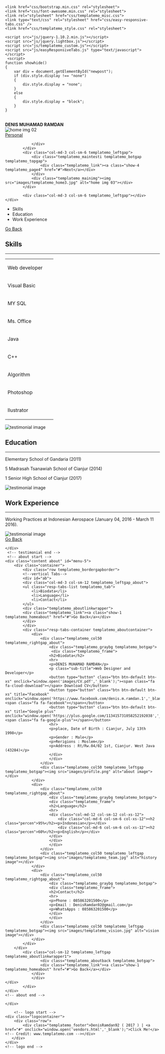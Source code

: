 <head>
    <title>Denis Muhamad Ramdan</title>
    <meta name="description" content="" />
    <meta name="author" content="templatemo">
    <meta charset="UTF-8">
    <meta name="viewport" content="width=device-width, initial-scale=1.0">
    
    <link href="css/bootstrap.min.css" rel="stylesheet">
    <link href="css/font-awesome.min.css" rel="stylesheet">
    <link rel="stylesheet" href="css/templatemo_misc.css">
   	<link type="text/css" rel="stylesheet" href="css/easy-responsive-tabs.css" />
    <link href="css/templatemo_style.css" rel="stylesheet"> 
        
	<script src="js/jquery-1.10.2.min.js"></script> 
	<script src="js/jquery.lightbox.js"></script>
	<script src="js/templatemo_custom.js"></script>
    <script src="js/easyResponsiveTabs.js" type="text/javascript"></script>  
     <script>
    function showhide()
    {
        var div = document.getElementById("newpost");
		if (div.style.display !== "none") 
		{
			div.style.display = "none";
		}
		else 
		{
			div.style.display = "block";
		}
    }
  </script>
  	<!-- HTML5 Shim and Respond.js IE8 support of HTML5 elements and media queries -->
    <!--[if lt IE 9]>
      <script src="https://oss.maxcdn.com/libs/html5shiv/3.7.0/html5shiv.js"></script>
      <script src="https://oss.maxcdn.com/libs/respond.js/1.4.2/respond.min.js"></script>
    <![endif]-->
  </head>
  <body>
    	<!-- logo start -->
    <div class="logocontainer">
    	<div class="row">
            <br>
            <div class="clear"></div>
            <div class="templatemo_smalltitle"><b>DENIS MUHAMAD RAMDAN</b></div>
       </div>
    </div>
    <!-- logo end -->    
   <div id="menu-container" class="main_menu">
   <!-- homepage start -->
    <div class="content homepage" id="menu-1">
  	<div class="container">
          	<div class="col-md-3 col-sm-6 templatemo_leftgap"></div>
            <div class="col-md-3 col-sm-6 templatemo_leftgap">
            	<div class="templatemo_mainimg templatemo_botgap templatemo_portfotopgap"><img src="images/profile.png" alt="home img 02"></div>
                <div class="templatemo_mainportfolio">
                    <div class="templatemo_link"><a class="show-5 templatemo_page5" href="#">Personal</a></div>
                	                   
                </div>
            </div>
            <div class="col-md-3 col-sm-6 templatemo_leftgap">
            	<div class="templatemo_maintesti templatemo_botgap templatemo_topgap">
                	<div class="templatemo_link"><a class="show-4 templatemo_page4" href="#">Next</a></div>
                </div>
                <div class="templatemo_mainimg"><img src="images/templatemo_home3.jpg" alt="home img 03"></div>
            </div>
            
            <div class="col-md-3 col-sm-6 templatemo_leftgap"></div>
    </div>
    
   </div>
    <!-- homepage end -->
	<!-- testimonial start -->
    <div class="content testimonial" id="menu-4">
    		    	<div class="container">
        	<div class="row templatemo_bordergapborder">
            <!--vertical Tabs-->
      		<div id="cmt">
            <div class="col-md-3 col-sm-12 templatemo_leftgap_about">
            <ul class="resp-tabs-list templatemo_testitab">
                <li>Skills</li>
                <li>Education</li>
                <li>Work Experience</li>
            </ul>
            <div class="templatemo_aboutlinkwrapper">
     		<div class="templatemo_link"><a class="show-1 templatemo_hometestimonial" href="index.html">Go Back</a></div>
            </div>
            </div>
            <div class="resp-tabs-container templatemo_testicontainer">
                <div>
                	<div class="templatemo_col50 templatemo_rightgap_about">
                    	<div class="templatemo_graybg templatemo_botgap">
                         <div class="templatemo_frame">
                        <h2>Skills</h2>
                        <hr>
                        <table>
                                <tr>
                                  <td style="width:125px"><p>Web developer</p></td>
                                  <td>
                                    <span class="fa fa-star"></span>
                                    <span class="fa fa-star"></span>
                                    <span class="fa fa-star"></span>
                                    <span class="fa fa-star"></span>
                                    <span class="fa fa-star"></span>
                                    <span class="fa fa-star"></span>
                                    <span class="fa fa-star"></span>
                                    <span class="fa fa-star-half-o"></span>
                                    <span class="fa fa-star-o"></span>
                                    <span class="fa fa-star-o"></span>
                                  </td>
                                </tr>
                                <tr>
                                  <td><p>Visual Basic</p></td>
                                  <td>
                                    <span class="fa fa-star"></span>
                                    <span class="fa fa-star"></span>
                                    <span class="fa fa-star"></span>
                                    <span class="fa fa-star"></span>
                                    <span class="fa fa-star"></span>
                                    <span class="fa fa-star"></span>
                                    <span class="fa fa-star"></span>
                                    <span class="fa fa-star-o"></span>
                                    <span class="fa fa-star-o"></span>
                                    <span class="fa fa-star-o"></span>
                                  </td>
                                </tr>
                                <tr>
                                  <td><p>MY SQL</p></td>
                                  <td>
                                    <span class="fa fa-star"></span>
                                    <span class="fa fa-star"></span>
                                    <span class="fa fa-star"></span>
                                    <span class="fa fa-star"></span>
                                    <span class="fa fa-star"></span>
                                    <span class="fa fa-star"></span>
                                    <span class="fa fa-star-half-o"></span>
                                    <span class="fa fa-star-o"></span>
                                    <span class="fa fa-star-o"></span>
                                    <span class="fa fa-star-o"></span>
                                  </td>
                                </tr>
                                <tr>
                                  <td><p>Ms. Office</p></td>
                                  <td>
                                    <span class="fa fa-star"></span>
                                    <span class="fa fa-star"></span>
                                    <span class="fa fa-star"></span>
                                    <span class="fa fa-star"></span>
                                    <span class="fa fa-star"></span>
                                    <span class="fa fa-star"></span>
                                    <span class="fa fa-star-o"></span>
                                    <span class="fa fa-star-o"></span>
                                    <span class="fa fa-star-o"></span>
                                    <span class="fa fa-star-o"></span>
                                  </td>
                                </tr>
                                <tr>
                                  <td><p>Java</p></td>
                                  <td>
                                    <span class="fa fa-star"></span>
                                    <span class="fa fa-star"></span>
                                    <span class="fa fa-star"></span>
                                    <span class="fa fa-star-o"></span>
                                    <span class="fa fa-star-o"></span>
                                    <span class="fa fa-star-o"></span>
                                    <span class="fa fa-star-o"></span>
                                    <span class="fa fa-star-o"></span>
                                    <span class="fa fa-star-o"></span>
                                    <span class="fa fa-star-o"></span>
                                  </td>
                                </tr>
                                <tr>
                                  <td><p>C++</p></td>
                                  <td>
                                    <span class="fa fa-star"></span>
                                    <span class="fa fa-star"></span>
                                    <span class="fa fa-star"></span>
                                    <span class="fa fa-star-o"></span>
                                    <span class="fa fa-star-o"></span>
                                    <span class="fa fa-star-o"></span>
                                    <span class="fa fa-star-o"></span>
                                    <span class="fa fa-star-o"></span>
                                    <span class="fa fa-star-o"></span>
                                    <span class="fa fa-star-o"></span>
                                  </td>
                                </tr>
                                <tr>
                                  <td><p>Algorithm</p></td>
                                  <td>
                                    <span class="fa fa-star"></span>
                                    <span class="fa fa-star"></span>
                                    <span class="fa fa-star"></span>
                                    <span class="fa fa-star"></span>
                                    <span class="fa fa-star"></span>
                                    <span class="fa fa-star"></span>
                                    <span class="fa fa-star"></span>
                                    <span class="fa fa-star"></span>
                                    <span class="fa fa-star-o"></span>
                                    <span class="fa fa-star-o"></span>
                                  </td>
                                </tr>
                                <tr>
                                  <td><p>Photoshop</p></td>
                                  <td>
                                    <span class="fa fa-star"></span>
                                    <span class="fa fa-star"></span>
                                    <span class="fa fa-star"></span>
                                    <span class="fa fa-star"></span>
                                    <span class="fa fa-star-o"></span>
                                    <span class="fa fa-star-o"></span>
                                    <span class="fa fa-star-o"></span>
                                    <span class="fa fa-star-o"></span>
                                    <span class="fa fa-star-o"></span>
                                    <span class="fa fa-star-o"></span>
                                  </td>
                                </tr>
                                <tr>
                                  <td><p>Ilustrator</p></td>
                                  <td>
                                    <span class="fa fa-star"></span>
                                    <span class="fa fa-star"></span>
                                    <span class="fa fa-star"></span>
                                    <span class="fa fa-star-o"></span>
                                    <span class="fa fa-star-o"></span>
                                    <span class="fa fa-star-o"></span>
                                    <span class="fa fa-star-o"></span>
                                    <span class="fa fa-star-o"></span>
                                    <span class="fa fa-star-o"></span>
                                    <span class="fa fa-star-o"></span>
                                  </td>
                                </tr>
                              </table>
                        </div>
                        </div>
                    </div>
                    <div class="templatemo_col50 templatemo_leftgap templatemo_botgap"><img src="images/templatemo_testimonial1.jpg" alt="testimonial image"></div>
                </div>
                <div>
                	<div class="templatemo_col50 templatemo_rightgap_about">
                    	<div class="templatemo_graybg templatemo_botgap">
                        <div class="templatemo_frame">
                        <h2>Education</h2>
                        <hr>
                    	<p>Elementary School of Gandaria (2011)</p>
                        <p>5 Madrasah Tsanawiah School of Cianjur (2014)</p>
                        <p>1 Senior High School of Cianjur (2017) </p>
                        </div>
                        </div>
                    </div>
                    <div class="templatemo_col50 templatemo_leftgap templatemo_botgap"><img src="images/templatemo_testimonial2.jpg" alt="testimonial image"></div>
                </div>
                <div>
                	<div class="templatemo_col50 templatemo_rightgap_about">
                    	<div class="templatemo_graybg templatemo_botgap">
                        <div class="templatemo_frame">
                        <h2>Work Experience</h2>
                        <hr>
                        <p>Working Practices at Indonesian Aerospace (January 04, 2016 - March 11 2016).</p>
                        </div>
                        </div>
                    </div>
                    <div class="templatemo_col50 templatemo_leftgap templatemo_botgap"><img src="images/templatemo_testimonial3.jpg" alt="testimonial image"></div>
                </div>
            </div>
        </div>
        <div class="col-sm-12 templatemo_leftgap templatemo_aboutlinkwrapper1">
                	<div class="templatemo_aboutback templatemo_botgap">
                	<div class="templatemo_link"><a class="show-1 templatemo_hometestimonial" href="#">Go Back</a></div>
                </div>
                </div>
    </div>
            </div>

    </div>
	 <!-- testimonial end -->
     <!-- about start -->
    <div class="content about" id="menu-5">
    	<div class="container">
        	<div class="row templatemo_bordergapborder">
            <!--vertical Tabs-->
      		<div id="ab">
            <div class="col-md-3 col-sm-12 templatemo_leftgap_about">
            <ul class="resp-tabs-list templatemo_tab">
                <li>Biodata</li>
                <li>Language</li>
                <li>Contact</li>
            </ul>
            <div class="templatemo_aboutlinkwrapper">
     		<div class="templatemo_link"><a class="show-1 templatemo_homeabout" href="#">Go Back</a></div>
            </div>
            </div>
            <div class="resp-tabs-container templatemo_aboutcontainer">
                <div>
                	<div class="templatemo_col50 templatemo_rightgap_about">
                    	<div class="templatemo_graybg templatemo_botgap">
                         <div class="templatemo_frame">
                        <h2>Biodata</h2>
                        <hr>
                        <p>DENIS MUHAMAD RAMDAN</p>
                        <p class="sub-title">Web Designer and Developer</p>
                        <button type="button" class="btn btn-default btn-xs" onclick="window.open('images/CV.pdf','_blank');"><span class="fa fa-cloud-download"></span> Download CV</button>
                        <button type="button" class="btn btn-default btn-xs" title="Facebook" onclick="window.open('https://www.facebook.com/denis.m.ramdan.1','_blank');"><span class="fa fa-facebook"></span></button>
                        <button type="button" class="btn btn-default btn-xs" title="Google plus" onclick="window.open('https://plus.google.com/113415731058252192038','_blank');"><span class="fa fa-google-plus"></span></button>
                        <hr>
                        <p>place, Date of Birth : Cianjur, July 13th 1998</p>
                        <p>Gender : Male</p>
                        <p>Rerigions : Moslem</p>
                        <p>Address : Rt/Rw.04/02 1st, Cianjur. West Java (43284)</p>
                        </div>
                        </div>
                    </div>
                    <div class="templatemo_col50 templatemo_leftgap templatemo_botgap"><img src="images/profile.png" alt="about image"></div>
                </div>
                <div>
                	<div class="templatemo_col50 templatemo_rightgap_about">
                    	<div class="templatemo_graybg templatemo_botgap">
                        <div class="templatemo_frame">
                        <h2>Language</h2>
                        <hr>
                        <div class="col-md-12 col-sm-12 col-xs-12">
                            <div class="col-md-6 col-sm-6 col-xs-12"><h2 class="percen">95%</h2><p>Indonesian</p></div> 
                            <div class="col-md-6 col-sm-6 col-xs-12"><h2 class="percen">60%</h2><p>English</p></div>
                        </div>    
                        </div>
                        </div>
                    </div>
                    <div class="templatemo_col50 templatemo_leftgap templatemo_botgap"><img src="images/templatemo_team.jpg" alt="history image"></div>
                </div>
                <div>
                	<div class="templatemo_col50 templatemo_rightgap_about">
                    	<div class="templatemo_graybg templatemo_botgap">
                        <div class="templatemo_frame">
                        <h2>Contact</h2>
                        <hr>
                        <p>Phone : 085863201500</p>
                        <p>Email : DenisRamdan92@gmail.com</p>
                        <p>WhatsApps : 085863201500</p>
                        </div>
                        </div>
                    </div>
                    <div class="templatemo_col50 templatemo_leftgap templatemo_botgap"><img src="images/templatemo_vision.jpg" alt="vision image"></div>
                </div>
            </div>
        </div>
			<div class="col-sm-12 templatemo_leftgap templatemo_aboutlinkwrapper1">
                	<div class="templatemo_aboutback templatemo_botgap">
                	<div class="templatemo_link"><a class="show-1 templatemo_homeabout" href="#">Go Back</a></div>
                </div>
                </div>
    </div>
            </div>
    </div>
    <!-- about end -->
    
    </div>
    
    	<!-- logo start -->
    <div class="logocontainer">
    	<div class="row">
            <div class="templatemo_footer">DenisRamdan92 ( 2017 ) | <a href="#" onclick="window.open('vendors.html','_blank');">Click Me!</a><!-- Credit: www.templatemo.com --></div>
       </div>
    </div>
    <!-- logo end -->  
   <script type="text/javascript">
    $(document).ready(function () {
        $('#horizontalTab').easyResponsiveTabs({
            type: 'default', //Types: default, vertical, accordion
            width: 'auto', //auto or any width like 600px
            fit: true, // 100% fit in a container
            closed: 'accordion', // Start closed if in accordion view
            activate: function(event) { // Callback function if tab is switched
                var $tab = $(this);
                var $info = $('#tabInfo');
                var $name = $('span', $info);

                $name.text($tab.text());

                $info.show();
				
            }
        });

        $('#ab').easyResponsiveTabs({
            type: 'vertical',
            width: 'auto',
            fit: true,
        });
		

		$('#cmt').easyResponsiveTabs({
            type: 'vertical',
            width: 'auto',
            fit: true,
        });
    });
</script>
<!-- templatemo 405 matrix -->
<!-- 
Matrix Template 
http://www.templatemo.com/preview/templatemo_405_matrix 
-->
  </body>
</html>